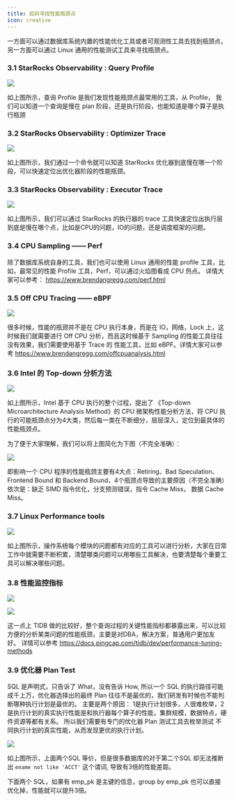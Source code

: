 ```yaml
---
title: 如何寻找性能瓶颈点
icon: creative
---
```


一方面可以通过数据库系统内置的性能优化工具或者可观测性工具去找到瓶颈点，另一方面可以通过 Linux 通用的性能测试工具来寻找瓶颈点。

### 3.1 StarRocks Observability : Query Profile

![](https://blog.bcmeng.com/post/media/16795404287791/16806894404824.jpg)

如上图所示，查询 Profile 是我们发现性能瓶颈点最常用的工具，从 Profile， 我们可以知道一个查询是慢在 plan 阶段，还是执行阶段，也能知道是哪个算子是执行瓶颈

### 3.2 StarRocks Observability : Optimizer Trace

![](https://blog.bcmeng.com/post/media/16795404287791/16806896501641.jpg)

如上图所示，我们通过一个命令就可以知道 StarRocks 优化器到底慢在哪一个阶段，可以快速定位出优化器阶段的性能瓶颈。

### 3.3 StarRocks Observability : Executor Trace

![](https://blog.bcmeng.com/post/media/16795404287791/16806897556590.jpg)

如上图所示，我们可以通过 StarRocks 的执行器的 trace 工具快速定位出执行层到底是慢在哪个点，比如是CPU的问题，IO的问题，还是调度框架的问题。

### 3.4 CPU Sampling —— Perf

除了数据库系统自身的工具，我们也可以使用 Linux 通用的性能 profile 工具，比如，最常见的性能 Profile 工具，Perf，可以通过火焰图看成 CPU 热点。 详情大家可以参考： <https://www.brendangregg.com/perf.html>

### 3.5 Off CPU Tracing —— eBPF

![](https://blog.bcmeng.com/post/media/16795404287791/16806902217505.jpg)

很多时候，性能的瓶颈并不是在 CPU 执行本身，而是在 IO，网络，Lock 上，这时候我们就需要进行 Off CPU  分析，而且这时候基于 Sampling 的性能工具往往没有效果，我们需要使用基于 Trace 的 性能工具，比如 eBPF。详情大家可以参考 <https://www.brendangregg.com/offcpuanalysis.html>

### 3.6 Intel 的 Top-down 分析方法

![](https://blog.bcmeng.com/post/media/16795404287791/16806903002948.jpg)

如上图所示，Intel 基于 CPU 执行的整个过程，提出了 《Top-down Microarchitecture Analysis Method》的 CPU 微架构性能分析方法，将 CPU 执行的可能瓶颈点分为4大类，然后每一类在不断细分，层层深入，定位到最具体的性能瓶颈点。

为了便于大家理解，我们可以将上图简化为下图（不完全准确）：

![](https://blog.bcmeng.com/post/media/16795404287791/16806905088368.jpg)

即影响一个 CPU 程序的性能瓶颈主要有4大点：Retiring、Bad Speculation、Frontend Bound 和 Backend Bound，4个瓶颈点导致的主要原因（不完全准确）依次是：缺乏 SIMD 指令优化，分支预测错误，指令 Cache Miss， 数据 Cache Miss。

### 3.7 Linux Performance tools

![](https://blog.bcmeng.com/post/media/16795404287791/16806905522857.jpg)

如上图所示，操作系统每个模块的问题都有对应的工具可以进行分析，大家在日常工作中就需要不断积累，清楚哪类问题可以用哪些工具解决，也要清楚每个重要工具可以解决哪些问题。

### 3.8 性能监控指标

![](https://blog.bcmeng.com/post/media/16795404287791/16806908338167.jpg)

![](https://blog.bcmeng.com/post/media/16795404287791/16806908405732.jpg)

这一点上 TIDB 做的比较好，整个查询过程的关键性能指标都暴露出来，可以比较方便的分析某类问题的性能瓶颈，主要是对DBA，解决方案，普通用户更加友好。 详情可以参考 <https://docs.pingcap.com/tidb/dev/performance-tuning-methods>

### 3.9 优化器 Plan Test

SQL 是声明式，只告诉了 What，没有告诉 How, 所以一个 SQL 的执行路径可能成千上万，优化器选择出的最终 Plan 往往不是最优的，我们研发有时候也不能判断哪种执行计划是最优的。 主要是两个原因： 1是执行计划很多，人很难枚举，2是执行计划的真实执行性能是和执行器每个算子的性能，集群规模，数据特点，硬件资源等都有关系。 所以我们需要有专门的优化器 Plan 测试工具去枚举测试 不同执行计划的真实性能，从而发现更优的执行计划。

![](https://blog.bcmeng.com/post/media/16795404287791/16806912492268.jpg)

如上图所示，上面两个SQL 等价，但是很多数据库的对于第二个SQL 却无法推断出 `ename not like 'ACCT'` 这个谓词, 导致有3倍的性能差距。

下面两个 SQL，如果有 emp_pk 是主键的信息，group by emp_pk 也可以直接优化掉，性能就可以提升3倍。
